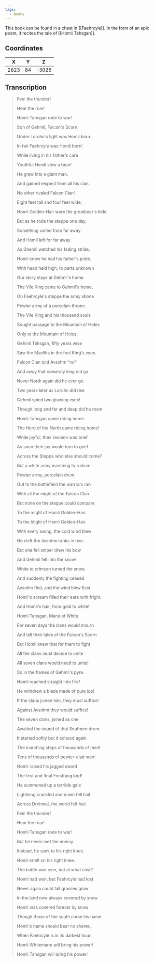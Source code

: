 ```yaml
---
tags:
  - Books
---
```


This book can be found in a chest in [[Faehrcyle]]. In the form of an epic poem, it recites the tale of [[Homli Tahsgan]].

## Coordinates
| **X** | **Y** | **Z** |
| :---: | :---: | :---: |
| 2823  |  84   | -3026 |

## Transcription
> Feel the thunder!
>
> Hear the roar!
>
> Homli Tahsgan rode to war!
>
> Son of Gehmli, Falcon's Scorn.
>
> Under Loruhn's light was Homli born.
>
> In fair Faehrcyle was Homli born!
>
> While living in his father's care
>
> Youthful Homli slew a bear!
>
> He grew into a giant man.
>
> And gained respect from all his clan.
>
> No other rivaled Falcon Clan!
>
> Eight feet tall and four feet wide,
>
> Homli Golden-Hair wore the greatbear's hide.
>
> But as he rode the steppe one day.
>
> Something called from far away.
>
> And Homli left for far away.
>
> As Ghemli watched his fading stride,
>
> Homli knew he had his father's pride.
>
> With head held high, to parts unknown
>
> Our story stays at Gehmli's home.
>
> The Vile King came to Gehmli's home.
>
> On Faehrcyle's steppe the army shone
>
> Pewter army of a porcelain throne.
>
> The Vile King and his thousand souls
>
> Sought passage to the Mountain of Holes
>
> Only to the Mountain of Holes.
>
> Gehmli Tahsgan, fifty years wise
>
> Saw the Maelihs in the fool King's eyes.
>
> Falcon Clan told Avsohm "no"!
>
> And away that cowardly king did go
>
> Never North again did he ever go.
>
> Two years later as Loruhn did rise
>
> Gehmli spied two glowing eyes!
>
> Though long and far and deep did he roam
>
> Homli Tahsgan came riding home.
>
> The Hero of the North came riding home!
>
> While joyful, their reunion was brief
>
> As soon their joy would turn to grief
>
> Across the Steppe who else should come?
>
> But a white army marching to a drum
>
> Pewter army, porcelain drum.
>
> Out to the battlefield the warriors ran
>
> With all the might of the Falcon Clan
>
> But none on the steppe could compare
>
> To the might of Homli Golden-Hair.
>
> To the blight of Homli Golden-Hair.
>
> With every swing, the cold wind blew
>
> He cleft the Avsohm ranks in two.
>
> But one fell sniper drew his bow
>
> And Gehmli fell into the snow!
>
> White to crimson turned the snow.
>
> And suddenly the fighting ceased
>
> Avsohm fled, and the wind blew East.
>
> Homli's scream filled their ears with fright.
>
> And Homli's hair, from gold to white!
>
> Homli Tahsgan, Mane of White.
>
> For seven days the clans would mourn
>
> And tell their tales of the Falcon's Scorn
>
> But Homli knew that for them to fight
>
> All the clans must decide to unite
>
> All seven clans would need to unite!
>
> So in the flames of Gehmli's pyre.
>
> Homli reached straight into fire!
>
> He withdrew a blade made of pure ice!
>
> If the clans joined him, they must suffice!
>
> Against Avsohm they would suffice!
>
> The seven clans, joined as one
>
> Awaited the sound of that Southern drum.
>
> It started softly but it echoed again
>
> The marching steps of thousands of men!
>
> Tens of thousands of pewter-clad men!
>
> Homli raised his jagged sword
>
> The first and final Frostfang lord!
>
> He summoned up a terrible gale
>
> Lightning crackled and down fell hail
>
> Across Drehmal, the world felt hail.
>
> Feel the thunder!
>
> Hear the roar!
>
> Homli Tahsgan rode to war!
>
> But he never met the enemy.
>
> Instead, he sank to his right knee.
>
> Homli knelt on his right knee.
>
> The battle was over, but at what cost?
>
> Homli had won, but Faehrcyle had lost.
>
> Never again could tall grasses grow
>
> In the land now always covered by snow
>
> Homli was covered forever by snow
>
> Though those of the south curse his name
>
> Homli's name should bear no shame.
>
> When Faehrcyle is in its darkest hour
>
> Homli Whitemane will bring his power!
>
> Homli Tahsgan will bring his power!

